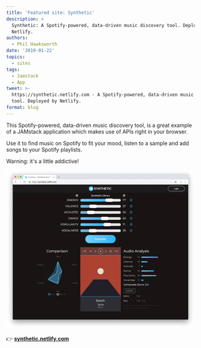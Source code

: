 ```yaml
---
title: 'Featured site: Synthetic'
description: >
  Synthetic: A Spotify-powered, data-driven music discovery tool. Deployed by
  Netlify.
authors:
  - Phil Hawksworth
date: '2019-01-22'
topics:
  - sites
tags:
  - Jamstack
  - App
tweet: >-
  https://synthetic.netlify.com - A Spotify-powered, data-driven music discovery
  tool. Deployed by Netlify.
format: blog
---
```

This Spotify-powered, data-driven music discovery tool, is a great example of a JAMstack application which makes use of APIs right in your browser.

Use it to find music on Spotify to fit your mood, listen to a sample and add songs to your Spotify playlists.

Warning: it's a little addictive!

![Screenshot of synthetic.netlify.com](/v3/img/blog/synthetic.jpg)

👉 [**synthetic.netlify.com**](https://synthetic.netlify.com/)

